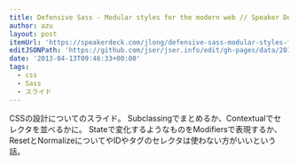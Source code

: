 ```yaml
---
title: Defensive Sass - Modular styles for the modern web // Speaker Deck
author: azu
layout: post
itemUrl: 'https://speakerdeck.com/jlong/defensive-sass-modular-styles-for-the-modern-web'
editJSONPath: 'https://github.com/jser/jser.info/edit/gh-pages/data/2013/04/index.json'
date: '2013-04-13T09:46:33+00:00'
tags:
  - css
  - Sass
  - スライド
---
```

CSSの設計についてのスライド。
Subclassingでまとめるか、Contextualでセレクタを並べるかに。
Stateで変化するようなものをModifiersで表現するか、ResetとNormalizeについてやIDやタグのセレクタは使わない方がいいという話。
